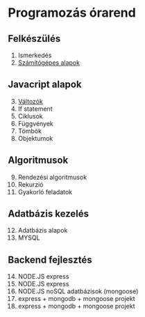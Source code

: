 # Programozás órarend

## Felkészülés

1. Ismerkedés
2. [Számítógépes alapok](./basics.md)

## Javacript alapok

3. [Változók](./javascript-variables.md)
4. If statement
5. Ciklusok
6. Függvények
7. Tömbök
8. Objektumok

## Algoritmusok

9. Rendezési algoritmusok
10. Rekurzió
11. Gyakorló feladatok

## Adatbázis kezelés

12. Adatbázis alapok
13. MYSQL

## Backend fejlesztés

14. NODE.JS express
15. NODE.JS express
16. NODE.JS noSQL adatbázisok (mongoose)
17. express + mongodb + mongoose projekt
18. express + mongodb + mongoose projekt